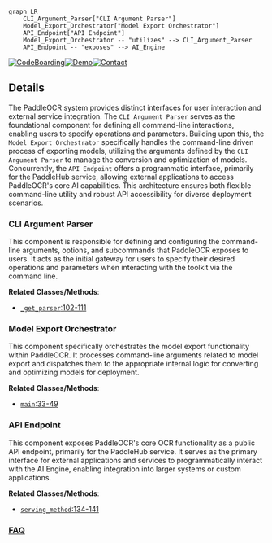 ```mermaid
graph LR
    CLI_Argument_Parser["CLI Argument Parser"]
    Model_Export_Orchestrator["Model Export Orchestrator"]
    API_Endpoint["API Endpoint"]
    Model_Export_Orchestrator -- "utilizes" --> CLI_Argument_Parser
    API_Endpoint -- "exposes" --> AI_Engine
```

[![CodeBoarding](https://img.shields.io/badge/Generated%20by-CodeBoarding-9cf?style=flat-square)](https://github.com/CodeBoarding/CodeBoarding)[![Demo](https://img.shields.io/badge/Try%20our-Demo-blue?style=flat-square)](https://www.codeboarding.org/demo)[![Contact](https://img.shields.io/badge/Contact%20us%20-%20contact@codeboarding.org-lightgrey?style=flat-square)](mailto:contact@codeboarding.org)

## Details

The PaddleOCR system provides distinct interfaces for user interaction and external service integration. The `CLI Argument Parser` serves as the foundational component for defining all command-line interactions, enabling users to specify operations and parameters. Building upon this, the `Model Export Orchestrator` specifically handles the command-line driven process of exporting models, utilizing the arguments defined by the `CLI Argument Parser` to manage the conversion and optimization of models. Concurrently, the `API Endpoint` offers a programmatic interface, primarily for the PaddleHub service, allowing external applications to access PaddleOCR's core AI capabilities. This architecture ensures both flexible command-line utility and robust API accessibility for diverse deployment scenarios.

### CLI Argument Parser
This component is responsible for defining and configuring the command-line arguments, options, and subcommands that PaddleOCR exposes to users. It acts as the initial gateway for users to specify their desired operations and parameters when interacting with the toolkit via the command line.


**Related Classes/Methods**:

- <a href="https://github.com/PaddlePaddle/PaddleOCR/blob/main/paddleocr/_cli.py#L102-L111" target="_blank" rel="noopener noreferrer">`_get_parser`:102-111</a>


### Model Export Orchestrator
This component specifically orchestrates the model export functionality within PaddleOCR. It processes command-line arguments related to model export and dispatches them to the appropriate internal logic for converting and optimizing models for deployment.


**Related Classes/Methods**:

- <a href="https://github.com/PaddlePaddle/PaddleOCR/blob/main/benchmark/PaddleOCR_DBNet/tools/export_model.py#L33-L49" target="_blank" rel="noopener noreferrer">`main`:33-49</a>


### API Endpoint
This component exposes PaddleOCR's core OCR functionality as a public API endpoint, primarily for the PaddleHub service. It serves as the primary interface for external applications and services to programmatically interact with the AI Engine, enabling integration into larger systems or custom applications.


**Related Classes/Methods**:

- <a href="https://github.com/PaddlePaddle/PaddleOCR/blob/main/deploy/hubserving/kie_ser/module.py#L134-L141" target="_blank" rel="noopener noreferrer">`serving_method`:134-141</a>




### [FAQ](https://github.com/CodeBoarding/GeneratedOnBoardings/tree/main?tab=readme-ov-file#faq)